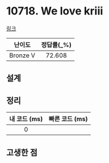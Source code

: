 # 10718. We love kriii

[링크](https://www.acmicpc.net/problem/10718)

|  난이도  | 정답률(\_%) |
| :------: | :---------: |
| Bronze V |   72.608    |

## 설계

## 정리

| 내 코드 (ms) | 빠른 코드 (ms) |
| :----------: | :------------: |
|      0       |                |

## 고생한 점
